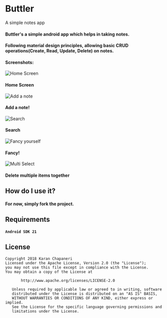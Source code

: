
# Buttler
A simple notes app
#### Buttler's a simple android app which helps in taking notes.
#### Following material design principles, allowing basic CRUD operations(Create, Read, Update, Delete) on notes.
#### Screenshots:
![Home Screen](https://github.com/k-run/Buttler/blob/master/app/src/main/java/com/example/karanc/buttler/art/Screenshot_2018-08-15-15-57-02-199_com.example.karanc.buttler.png)

#### Home Screen

![Add a note](https://github.com/k-run/Buttler/blob/master/app/src/main/java/com/example/karanc/buttler/art/Screenshot_2018-08-15-15-57-13-644_com.example.karanc.buttler.png)
#### Add a note!

![Search](https://github.com/k-run/Buttler/blob/master/app/src/main/java/com/example/karanc/buttler/art/Screenshot_2018-08-15-15-57-24-527_com.example.karanc.buttler.png)
#### Search

![Fancy yourself](https://github.com/k-run/Buttler/blob/master/app/src/main/java/com/example/karanc/buttler/art/Screenshot_2018-08-15-15-59-36-691_com.example.karanc.buttler.png)
#### Fancy!

![Multi Select](https://github.com/k-run/Buttler/blob/master/app/src/main/java/com/example/karanc/buttler/art/Screenshot_2018-08-15-17-18-21-903_com.example.karanc.buttler.png)
#### Delete multiple items together

## How do I use it?
#### For now, simply fork the project.

## Requirements
#### ```Android SDK 21```

## License

```
Copyright 2018 Karan Chapaneri
Licensed under the Apache License, Version 2.0 (the "License");
you may not use this file except in compliance with the License.
You may obtain a copy of the License at

       http://www.apache.org/licenses/LICENSE-2.0

   Unless required by applicable law or agreed to in writing, software
   distributed under the License is distributed on an "AS IS" BASIS,
   WITHOUT WARRANTIES OR CONDITIONS OF ANY KIND, either express or implied.
   See the License for the specific language governing permissions and
   limitations under the License.
   ```

